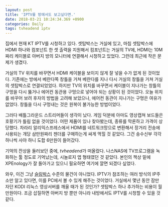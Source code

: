 ```yaml
---
layout: post
title: 'IPTV를 방에서도 보고싶다면.'
date: 2018-03-21 10:24:34.369 +0900
categories: Daily
tags: tvheadend iptv
---
```


집에서 현재 KT IPTV를 시청하고 있다. 셋탑박스는 거실에 있고, 마침 셋탑박스에 HDMI 하나와 컴포넌트 한 셋 출력을 지원해서 컴포넌트는 거실의 TV에, HDMI는 10M 짜리 케이블로 아버지 방의 모니터에 연결해서 시청하고 있었다. 그런데 최근에 작은 문제가 생겼다.

거실의 TV 위치를 바꾸면서 HDMI 케이블을 보이지 않게 잘 넣을 수가 없게 된 것이었다. 기존에는 방에서 베란다쪽 창틀을 거쳐 베란다를 지나 다시 거실의 창틀을 거쳐 거실의 셋탑박스로 연결되었었다. 하지만 TV의 위치를 바꾸면서 케이블이 지나가는 창틀의 구멍을 다시 뚫거나 에어컨 동관용 구멍으로 넣어야 되는 상황이 된 것이었다. 오늘 위치를 바꾸어 보려 후자의 방법을 고려해 보았으나, 에어컨 동관이 지나가는 구멍은 여유가 없었다. 창틀을 다시 구멍내는 것은 원복이 불가능한 방법이었다.

그러다 배틀그라운드 스트리머들이 생각이 났다. 게임 덕분에 아마도 영상캡쳐 보드들은 호황기가 틀림 없을 것이었다. 어떤 제품이 있나 찾아봤는데, 종류를 막론하고 가격이 상당했다. 차라리 알리익스프레스에서 HDMI를 네트워크망으로 변환해서 장거리 전송에 사용되는 개당 삼만원짜리 젠더를 구매하는게 싸게 먹힐 것 같았다. 그건 송수신부 각각 하나씩 사야 하니 도합 6만원이 들어갔다.

기억의 잔상을 둘러보던 중에, *tvheadend*가 떠올랐다. 나스NAS에 TV프로그램을 녹화하는 툴 정도로 기억났는데, 시놀로지 앱 형태였던 것 같았다. 본인의 책상 밑에 XPEnology가 잘 돌아가고 있으니 필요하면 여기에 깔면 되겠다 싶었다.

와우, 이건 그냥 [슬링박스](http://slingbox.kr/) 수준의 물건이 아니었다. IPTV가 참조하는 여러 방식의 IP주소만 알고 있다면, 이를 PC에서 볼 수 있게 해주는 것이었다. 거실에서 몇년 동안 잠만 자던 KODI 리눅스 영상서버를 깨울 때가 된 것인가? 셋탑박스 하나 추가하는 비용이 월 만원이다. 조금 삽질하면 아버지 방 뿐만 아니라 내방에서도 IPTV를 시청할 수 있을 것 같다.
